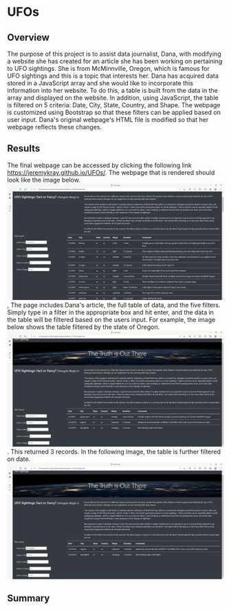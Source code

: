 # UFOs
## Overview
The purpose of this project is to assist data journalist, Dana, with modifying a website she has created for an article she has been working on pertaining to UFO sightings. She is from McMinnville, Oregon, which is famous for UFO sightings and this is a topic that interests her. Dana has acquired data stored in a JavaScript array and she would like to incorporate this information into her website. To do this, a table is built from the data in the array and displayed on the website. In addition, using JavaScript, the table is filtered on 5 criteria: Date, City, State, Country, and Shape. The webpage is customized using Bootstrap so that these filters can be applied based on user input. Dana's original webpage's HTML file is modified so that her webpage reflects these changes.  
## Results
The final webpage can be accessed by clicking the following link https://jeremykray.github.io/UFOs/. The webpage that is rendered should look like the image below. ![UFO webpage](static/images/UnFiltered_Webpage.png), The page includes Dana's article, the full table of data, and the five filters. Simply type in a filter in the appropriate box and hit enter, and the data in the table will be filtered based on the users input. For example, the image below shows the table filtered by the state of Oregon. ![Oregon](static/images/Filtered_Oregon_Webpage.png). This returned 3 records. In the following image, the table is further filtered on date. ![Oregon_Date](static/images/Filtered_Oregon_Date_Webpage.png)
## Summary
